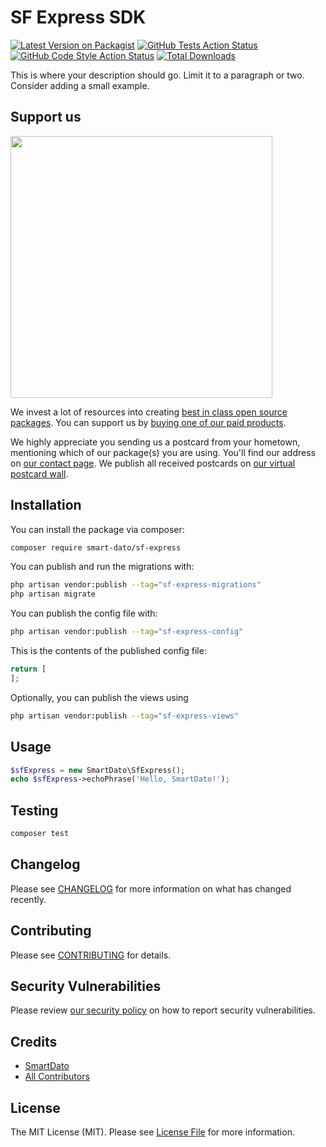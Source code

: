 # SF Express SDK

[![Latest Version on Packagist](https://img.shields.io/packagist/v/smart-dato/sf-express.svg?style=flat-square)](https://packagist.org/packages/smart-dato/sf-express)
[![GitHub Tests Action Status](https://img.shields.io/github/actions/workflow/status/smart-dato/sf-express/run-tests.yml?branch=main&label=tests&style=flat-square)](https://github.com/smart-dato/sf-express/actions?query=workflow%3Arun-tests+branch%3Amain)
[![GitHub Code Style Action Status](https://img.shields.io/github/actions/workflow/status/smart-dato/sf-express/fix-php-code-style-issues.yml?branch=main&label=code%20style&style=flat-square)](https://github.com/smart-dato/sf-express/actions?query=workflow%3A"Fix+PHP+code+style+issues"+branch%3Amain)
[![Total Downloads](https://img.shields.io/packagist/dt/smart-dato/sf-express.svg?style=flat-square)](https://packagist.org/packages/smart-dato/sf-express)

This is where your description should go. Limit it to a paragraph or two. Consider adding a small example.

## Support us

[<img src="https://github-ads.s3.eu-central-1.amazonaws.com/sf-express.jpg?t=1" width="419px" />](https://spatie.be/github-ad-click/sf-express)

We invest a lot of resources into creating [best in class open source packages](https://spatie.be/open-source). You can support us by [buying one of our paid products](https://spatie.be/open-source/support-us).

We highly appreciate you sending us a postcard from your hometown, mentioning which of our package(s) you are using. You'll find our address on [our contact page](https://spatie.be/about-us). We publish all received postcards on [our virtual postcard wall](https://spatie.be/open-source/postcards).

## Installation

You can install the package via composer:

```bash
composer require smart-dato/sf-express
```

You can publish and run the migrations with:

```bash
php artisan vendor:publish --tag="sf-express-migrations"
php artisan migrate
```

You can publish the config file with:

```bash
php artisan vendor:publish --tag="sf-express-config"
```

This is the contents of the published config file:

```php
return [
];
```

Optionally, you can publish the views using

```bash
php artisan vendor:publish --tag="sf-express-views"
```

## Usage

```php
$sfExpress = new SmartDato\SfExpress();
echo $sfExpress->echoPhrase('Hello, SmartDato!');
```

## Testing

```bash
composer test
```

## Changelog

Please see [CHANGELOG](CHANGELOG.md) for more information on what has changed recently.

## Contributing

Please see [CONTRIBUTING](CONTRIBUTING.md) for details.

## Security Vulnerabilities

Please review [our security policy](../../security/policy) on how to report security vulnerabilities.

## Credits

- [SmartDato](https://github.com/smart-dato)
- [All Contributors](../../contributors)

## License

The MIT License (MIT). Please see [License File](LICENSE.md) for more information.

